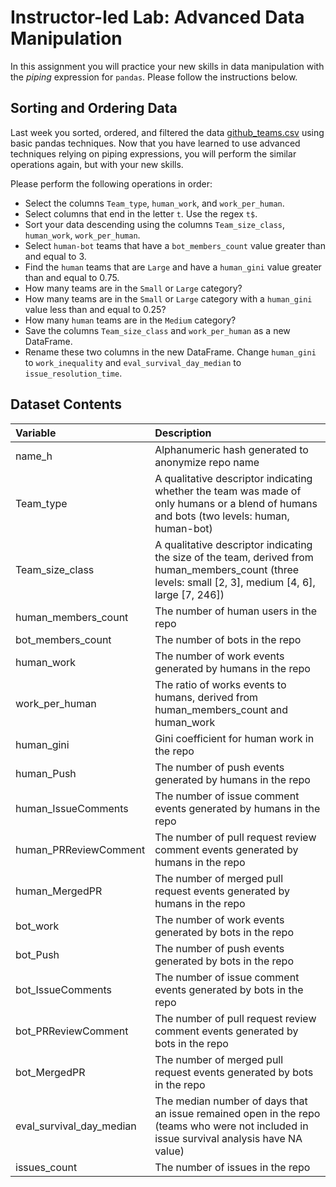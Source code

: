# Instructor-led Lab: Advanced Data Manipulation

In this assignment you will practice your new skills in data manipulation with the *piping* expression for `pandas`. Please follow the instructions below.

## Sorting and Ordering Data

Last week you sorted, ordered, and filtered the data [github_teams.csv](/data/github_teams.csv) using basic pandas techniques. Now that you have learned to use advanced techniques relying on piping expressions, you will perform the similar operations again, but with your new skills. 

Please perform the following operations in order:

* Select the columns `Team_type`, `human_work`, and `work_per_human`.
* Select columns that end in the letter `t`. Use the regex `t$`.
* Sort your data descending using the columns `Team_size_class`, `human_work`, `work_per_human`.
* Select `human-bot` teams that have a `bot_members_count` value greater than and equal to 3.
* Find the `human` teams that are `Large` and have a `human_gini` value greater than and equal to 0.75.
* How many teams are in the `Small` or `Large` category?
* How many teams are in the `Small` or `Large` category with a `human_gini` value less than and equal to 0.25?
* How many `human` teams are in the `Medium` category?
* Save the columns `Team_size_class` and `work_per_human` as a new DataFrame.
* Rename these two columns in the new DataFrame. Change `human_gini` to `work_inequality` and `eval_survival_day_median` to `issue_resolution_time`.

## Dataset Contents

| Variable  | Description | 
| :------------ |:---------------|
| name_h | Alphanumeric hash generated to anonymize repo name |
| Team_type |  A qualitative descriptor indicating whether the team was made of only humans or a blend of humans and bots (two levels: human, human-bot) |
| Team_size_class |  A qualitative descriptor indicating the size of the team, derived from human_members_count (three levels: small [2, 3], medium [4, 6], large [7, 246]) |
| human_members_count  | The number of human users in the repo |
| bot_members_count | The number of bots in the repo |
| human_work | The number of work events generated by humans in the repo |
| work_per_human | The ratio of works events to humans, derived from human_members_count and human_work |
| human_gini | Gini coefficient for human work in the repo |
| human_Push | The number of push events generated by humans in the repo |
| human_IssueComments | The number of issue comment events generated by humans in the repo |
| human_PRReviewComment | The number of pull request review comment events generated by humans in the repo |
| human_MergedPR | The number of merged pull request events generated by humans in the repo |
| bot_work | The number of work events generated by bots in the repo |
| bot_Push | The number of push events generated by bots in the repo |
| bot_IssueComments | The number of issue comment events generated by bots in the repo |
| bot_PRReviewComment | The number of pull request review comment events generated by bots in the repo |
| bot_MergedPR | The number of merged pull request events generated by bots in the repo |
| eval_survival_day_median | The median number of days that an issue remained open in the repo (teams who were not included in issue survival analysis have NA value) |
| issues_count | The number of issues in the repo |

